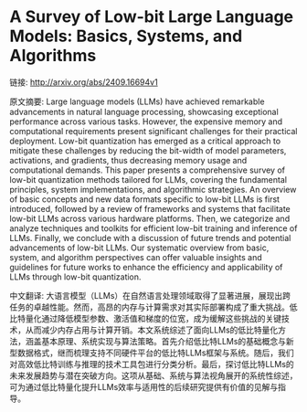 # A Survey of Low-bit Large Language Models: Basics, Systems, and Algorithms

链接: http://arxiv.org/abs/2409.16694v1

原文摘要:
Large language models (LLMs) have achieved remarkable advancements in natural
language processing, showcasing exceptional performance across various tasks.
However, the expensive memory and computational requirements present
significant challenges for their practical deployment. Low-bit quantization has
emerged as a critical approach to mitigate these challenges by reducing the
bit-width of model parameters, activations, and gradients, thus decreasing
memory usage and computational demands. This paper presents a comprehensive
survey of low-bit quantization methods tailored for LLMs, covering the
fundamental principles, system implementations, and algorithmic strategies. An
overview of basic concepts and new data formats specific to low-bit LLMs is
first introduced, followed by a review of frameworks and systems that
facilitate low-bit LLMs across various hardware platforms. Then, we categorize
and analyze techniques and toolkits for efficient low-bit training and
inference of LLMs. Finally, we conclude with a discussion of future trends and
potential advancements of low-bit LLMs. Our systematic overview from basic,
system, and algorithm perspectives can offer valuable insights and guidelines
for future works to enhance the efficiency and applicability of LLMs through
low-bit quantization.

中文翻译:
大语言模型（LLMs）在自然语言处理领域取得了显著进展，展现出跨任务的卓越性能。然而，高昂的内存与计算需求对其实际部署构成了重大挑战。低比特量化通过降低模型参数、激活值和梯度的位宽，成为缓解这些挑战的关键技术，从而减少内存占用与计算开销。本文系统综述了面向LLMs的低比特量化方法，涵盖基本原理、系统实现与算法策略。首先介绍低比特LLMs的基础概念与新型数据格式，继而梳理支持不同硬件平台的低比特LLMs框架与系统。随后，我们对高效低比特训练与推理的技术工具包进行分类分析。最后，探讨低比特LLMs的未来发展趋势与潜在突破方向。这项从基础、系统与算法视角展开的系统性综述，可为通过低比特量化提升LLMs效率与适用性的后续研究提供有价值的见解与指导。
